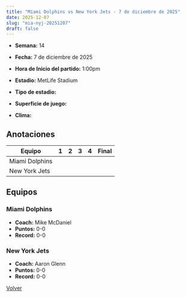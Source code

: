 ```yaml
---
title: "Miami Dolphins vs New York Jets - 7 de diciembre de 2025"
date: 2025-12-07
slug: "mia-nyj-20251207"
draft: false
---
```


* **Semana:** 14
* **Fecha:** 7 de diciembre de 2025

* **Hora de Inicio del partido:** 1:00pm
* **Estadio:** MetLife Stadium
* **Tipo de estadio:** 
* **Superficie de juego:** 
* **Clima:** 





## Anotaciones
| Equipo | 1 | 2 | 3 | 4 | Final |
|--------|---|---|---|---|-------|
| Miami Dolphins  |   |   |   |    |  |
| New York Jets  |   |   |   |    |  |


## Equipos


### Miami Dolphins
* **Coach:** Mike McDaniel
* **Puntos:** 0-0
* **Record:** 0-0

### New York Jets
* **Coach:** Aaron Glenn
* **Puntos:** 0-0
* **Record:** 0-0


[Volver](/historia/2025)
